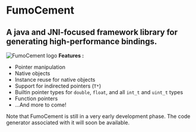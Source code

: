 # FumoCement

## A java and JNI-focused framework library for generating high-performance bindings.

![FumoCement logo](https://i.imgur.com/NiFHFj6.jpeg)
**Features :**

* Pointer manipulation
* Native objects
* Instance reuse for native objects
* Support for indirected pointers (`T*`)
* Builtin pointer types for `double`, `float`, and all `int_t` and `uint_t` types
* Function pointers
* ...And more to come!

Note that FumoCement is still in a very early development phase. The code generator associated with it will soon be
available.
